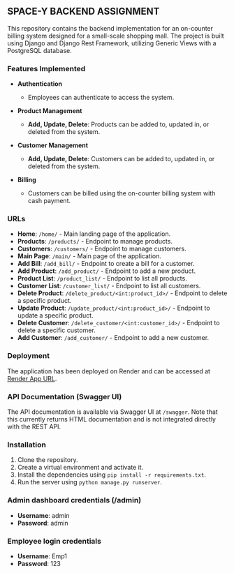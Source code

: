 ## SPACE-Y BACKEND ASSIGNMENT

This repository contains the backend implementation for an on-counter billing system designed for a small-scale shopping mall. The project is built using Django and Django Rest Framework, utilizing Generic Views with a PostgreSQL database.

### Features Implemented

- **Authentication**
  - Employees can authenticate to access the system.

- **Product Management**
  - **Add, Update, Delete**: Products can be added to, updated in, or deleted from the system.

- **Customer Management**
  - **Add, Update, Delete**: Customers can be added to, updated in, or deleted from the system.

- **Billing**
  - Customers can be billed using the on-counter billing system with cash payment.

### URLs

- **Home**: `/home/` - Main landing page of the application.
- **Products**: `/products/` - Endpoint to manage products.
- **Customers**: `/customers/` - Endpoint to manage customers.
- **Main Page**: `/main/` - Main page of the application.
- **Add Bill**: `/add_bill/` - Endpoint to create a bill for a customer.
- **Add Product**: `/add_product/` - Endpoint to add a new product.
- **Product List**: `/product_list/` - Endpoint to list all products.
- **Customer List**: `/customer_list/` - Endpoint to list all customers.
- **Delete Product**: `/delete_product/<int:product_id>/` - Endpoint to delete a specific product.
- **Update Product**: `/update_product/<int:product_id>/` - Endpoint to update a specific product.
- **Delete Customer**: `/delete_customer/<int:customer_id>/` - Endpoint to delete a specific customer.
- **Add Customer**: `/add_customer/` - Endpoint to add a new customer.

### Deployment

The application has been deployed on Render and can be accessed at [Render App URL](https://billingsystemgu.onrender.com).

### API Documentation (Swagger UI)

The API documentation is available via Swagger UI at `/swagger`. Note that this currently returns HTML documentation and is not integrated directly with the REST API.

### Installation
1. Clone the repository.
2. Create a virtual environment and activate it.
3. Install the dependencies using `pip install -r requirements.txt`.
4. Run the server using `python manage.py runserver`.

### Admin dashboard credentials (/admin)
- **Username**: admin
- **Password**: admin

### Employee login credentials
- **Username**: Emp1
- **Password**: 123
